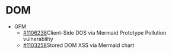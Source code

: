 # DOM

* GFM
  * [\#1106238](https://hackerone.com/reports/1106238)Client-Side DOS via Mermaid Prototype Pollution vulnerability 
  * [\#1103258](https://hackerone.com/reports/1103258)Stored DOM XSS via Mermaid chart

